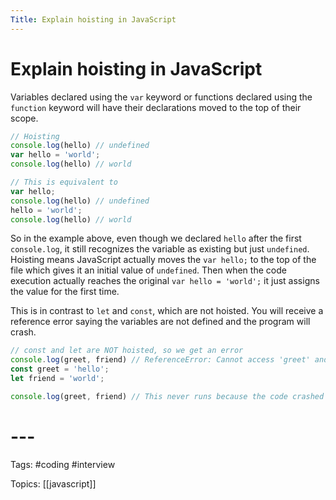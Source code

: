 ```yaml
---
Title: Explain hoisting in JavaScript
---
```


# Explain hoisting in JavaScript

Variables declared using the `var` keyword or functions declared using the `function` keyword will have their declarations moved to the top of their scope.

```javascript
// Hoisting
console.log(hello) // undefined
var hello = 'world';
console.log(hello) // world

// This is equivalent to
var hello;
console.log(hello) // undefined
hello = 'world';
console.log(hello) // world
```

So in the example above, even though we declared `hello` after the first `console.log`, it still recognizes the variable as existing but just `undefined`. Hoisting means JavaScript actually moves the `var hello;` to the top of the file which gives it an initial value of `undefined`. Then when the code execution actually reaches the original `var hello = 'world';` it just assigns the value for the first time.

This is in contrast to `let` and `const`, which are not hoisted. You will receive a reference error saying the variables are not defined and the program will crash.

```javascript
// const and let are NOT hoisted, so we get an error
console.log(greet, friend) // ReferenceError: Cannot access 'greet' and 'friend' before initialization
const greet = 'hello';
let friend = 'world';

console.log(greet, friend) // This never runs because the code crashed with an error
```

# ---

Tags: #coding #interview

Topics: [[javascript]] 

